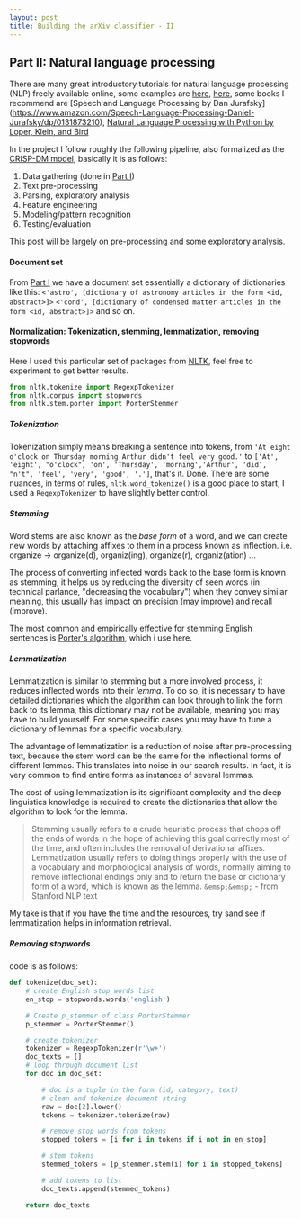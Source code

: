 ```yaml
---
layout: post
title: Building the arXiv classifier - II
---
```

## Part II: Natural language processing 

There are many great introductory tutorials for natural language processing (NLP) freely available online, some examples are [here](https://towardsdatascience.com/a-practitioners-guide-to-natural-language-processing-part-i-processing-understanding-text-9f4abfd13e72), [here](https://www.analyticsvidhya.com/blog/2017/01/ultimate-guide-to-understand-implement-natural-language-processing-codes-in-python/), some books I recommend are [Speech and Language Processing by Dan Jurafsky] (https://www.amazon.com/Speech-Language-Processing-Daniel-Jurafsky/dp/0131873210), [Natural Language Processing with Python by Loper, Klein, and Bird](https://www.nltk.org/book/)

In the project I follow roughly the following pipeline, also formalized as the [CRISP-DM model](https://en.wikipedia.org/wiki/Cross-industry_standard_process_for_data_mining), basically it is as follows:

1. Data gathering (done in [Part I](https://seanpan.me/arXivtag1/))
2. Text pre-processing
3. Parsing, exploratory analysis
4. Feature engineering
5. Modeling/pattern recognition
6. Testing/evaluation

This post will be largely on pre-processing and some exploratory analysis.

#### Document set

From [Part I](https://seanpan.me/arXivtag1/) we have a document set essentially a dictionary of dictionaries like this:
`<'astro', [dictionary of astronomy articles in the form <id, abstract>]>`
`<'cond', [dictionary of condensed matter articles in the form <id, abstract>]>` 
and so on.

#### Normalization: Tokenization, stemming, lemmatization, removing stopwords 

Here I used this particular set of packages from [NLTK](https://www.nltk.org/), feel free to experiment to get better results.

```python
from nltk.tokenize import RegexpTokenizer
from nltk.corpus import stopwords
from nltk.stem.porter import PorterStemmer
```

##### Tokenization

Tokenization simply means breaking a sentence into tokens, from `'At eight o'clock on Thursday morning Arthur didn't feel very good.'` to `['At', 'eight', "o'clock", 'on', 'Thursday', 'morning','Arthur', 'did', "n't", 'feel', 'very', 'good', '.']`, that's it. Done. There are some nuances, in terms of rules, `nltk.word_tokenize()` is a good place to start, I used a `RegexpTokenizer` to have slightly better control.

##### Stemming

Word stems are also known as the *base form* of a word, and we can create new words by attaching affixes to them in a process known as inflection. i.e. organize -> organize(d), organiz(ing), organize(r), organiz(ation) ... 

The process of converting inflected words back to the base form is known as stemming, it helps us by reducing the diversity of seen words (in technical parlance, "decreasing the vocabulary") when they convey similar meaning, this usually has impact on precision (may improve) and recall (improve).

The most common and empirically effective for stemming English sentences is [Porter's algorithm](https://tartarus.org/martin/PorterStemmer/), which i use here.


##### Lemmatization

Lemmatization is similar to stemming but a more involved process, it reduces inflected words into their *lemma*. To do so, it is necessary to have detailed dictionaries which the algorithm can look through to link the form back to its lemma, this dictionary may not be available, meaning you may have to build yourself. For some specific cases you may have to tune a dictionary of lemmas for a specific vocabulary. 

The advantage of lemmatization is a reduction of noise after pre-processing text, because the stem word can be the same for the inflectional forms of different lemmas. This translates into noise in our search results. In fact, it is very common to find entire forms as instances of several lemmas.

The cost of using lemmatization is its significant complexity and the deep  linguistics knowledge is required to create the dictionaries that allow the algorithm to look for the lemma.

> Stemming usually refers to a crude heuristic process that chops off the ends of words in the hope of achieving this goal correctly most of the time, and often includes the removal of derivational affixes. Lemmatization usually refers to doing things properly with the use of a vocabulary and morphological analysis of words, normally aiming to remove inflectional endings only and to return the base or dictionary form of a word, which is known as the lemma. `&emsp;&emsp;` - from Stanford NLP text 

My take is that if you have the time and the resources, try sand see if lemmatization helps in information retrieval.

##### Removing stopwords 


code is as follows:
```python
def tokenize(doc_set):
    # create English stop words list
    en_stop = stopwords.words('english')

    # Create p_stemmer of class PorterStemmer
    p_stemmer = PorterStemmer()

    # create tokenizer
    tokenizer = RegexpTokenizer(r'\w+')
    doc_texts = []
    # loop through document list
    for doc in doc_set:

        # doc is a tuple in the form (id, category, text)
        # clean and tokenize document string
        raw = doc[2].lower()
        tokens = tokenizer.tokenize(raw)

        # remove stop words from tokens
        stopped_tokens = [i for i in tokens if i not in en_stop]

        # stem tokens
        stemmed_tokens = [p_stemmer.stem(i) for i in stopped_tokens]

        # add tokens to list
        doc_texts.append(stemmed_tokens)

    return doc_texts
```
